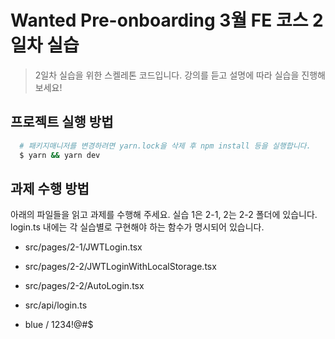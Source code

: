 # Wanted Pre-onboarding 3월 FE 코스 2일차 실습

> 2일차 실습을 위한 스켈레톤 코드입니다. 강의를 듣고 설명에 따라 실습을 진행해보세요!

## 프로젝트 실행 방법
    
```bash
  # 패키지매니저를 변경하려면 yarn.lock을 삭제 후 npm install 등을 실행합니다.
  $ yarn && yarn dev
```

## 과제 수행 방법
아래의 파일들을 읽고 과제를 수행해 주세요. 실습 1은 2-1, 2는 2-2 폴더에 있습니다. login.ts 내에는 각 실습별로 구현해야 하는 함수가 명시되어 있습니다.

- src/pages/2-1/JWTLogin.tsx
- src/pages/2-2/JWTLoginWithLocalStorage.tsx
- src/pages/2-2/AutoLogin.tsx
- src/api/login.ts



- blue / 1234!@#$
